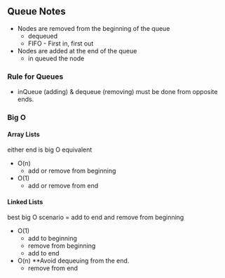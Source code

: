 ## Queue Notes 

- Nodes are removed from the beginning of the queue
  - dequeued
  - FIFO - First in, first out
- Nodes are added at the end of the queue
  - in queued the node

### Rule for Queues 
- inQueue (adding) & dequeue (removing) must be done from opposite ends. 

### Big O 

#### Array Lists 
either end is big O equivalent
- O(n)
  - add or remove from beginning
- O(1)
  - add or remove from end 

#### Linked Lists

best big O scenario = add to end and remove from beginning
- O(1) 
  - add to beginning
  - remove from beginning
  - add to end 
- O(n) **Avoid dequeuing from the end. 
  - remove from end
